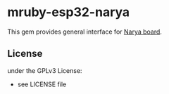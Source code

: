 # mruby-esp32-narya

This gem provides general interface for [Narya board](https://github.com/kishima/narya_board).


## License
under the GPLv3 License:
- see LICENSE file
